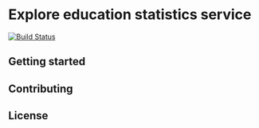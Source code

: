 # Explore education statistics service
[![Build Status](https://dev.azure.com/dfe-statistics/Explore%20education%20statistics/_apis/build/status/Application?branchName=master)](https://dev.azure.com/dfe-statistics/Explore%20education%20statistics/_build/latest?definitionId=8&branchName=master)

## Getting started


## Contributing


## License
